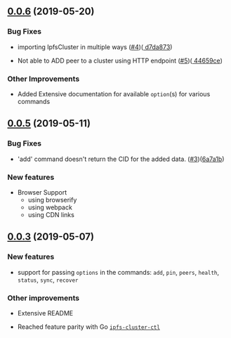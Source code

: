## [0.0.6](https://github.com/cluster-labs/ipfs-cluster-api/compare/v0.0.6...v0.0.5) (2019-05-20)

### Bug Fixes

- importing IpfsCluster in multiple ways ([#4](https://github.com/cluster-labs/ipfs-cluster-api/issues/4))([
d7da873](https://github.com/cluster-labs/ipfs-cluster-api/commit/d7da873c9615cf60a0a829bd02b45965c1455e89))

- Not able to ADD peer to a cluster using HTTP endpoint ([#5](https://github.com/cluster-labs/ipfs-cluster-api/issues/5))([
44659ce](https://github.com/cluster-labs/ipfs-cluster-api/commit/44659cedca17dc97bde7e4508e64dd3470d004ac))

### Other Improvements

-   Added Extensive documentation for available `option`(s) for various commands

## [0.0.5](https://github.com/cluster-labs/ipfs-cluster-api/compare/v0.0.3...v0.0.5) (2019-05-11)

### Bug Fixes

- 'add' command doesn't return the CID for the added data. ([#3](https://github.com/cluster-labs/ipfs-cluster-api/issues/3))([6a7a1b](https://github.com/cluster-labs/ipfs-cluster-api/commit/6a7a1b5899f2c3e37ccd0bd0766f51aec0e721a4))

### New features

- Browser Support
    - using browserify
    - using webpack
    - using CDN links

## [0.0.3](https://github.com/cluster-labs/ipfs-cluster-api/compare/v0.0.2...v0.0.3) (2019-05-07)

### New features

- support for passing `options` in the commands: `add`, `pin`, `peers`, `health`, `status`, `sync`, `recover`

### Other improvements

- Extensive README

- Reached feature parity with Go [`ipfs-cluster-ctl`](https://cluster.ipfs.io/documentation/ipfs-cluster-ctl/)